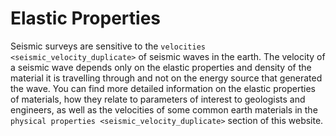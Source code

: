 # Elastic Properties

Seismic surveys are sensitive to the
`velocities <seismic_velocity_duplicate>` of seismic waves in the earth.
The velocity of a seismic wave depends only on the elastic properties
and density of the material it is travelling through and not on the
energy source that generated the wave. You can find more detailed
information on the elastic properties of materials, how they relate to
parameters of interest to geologists and engineers, as well as the
velocities of some common earth materials in the
`physical properties <seismic_velocity_duplicate>` section of this
website.

